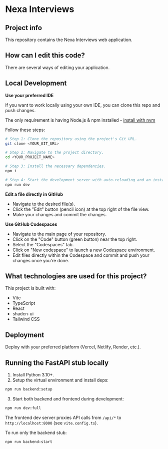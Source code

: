 # Nexa Interviews

## Project info

This repository contains the Nexa Interviews web application.

## How can I edit this code?

There are several ways of editing your application.

## Local Development

**Use your preferred IDE**

If you want to work locally using your own IDE, you can clone this repo and push changes.

The only requirement is having Node.js & npm installed - [install with nvm](https://github.com/nvm-sh/nvm#installing-and-updating)

Follow these steps:

```sh
# Step 1: Clone the repository using the project's Git URL.
git clone <YOUR_GIT_URL>

# Step 2: Navigate to the project directory.
cd <YOUR_PROJECT_NAME>

# Step 3: Install the necessary dependencies.
npm i

# Step 4: Start the development server with auto-reloading and an instant preview.
npm run dev
```

**Edit a file directly in GitHub**

- Navigate to the desired file(s).
- Click the "Edit" button (pencil icon) at the top right of the file view.
- Make your changes and commit the changes.

**Use GitHub Codespaces**

- Navigate to the main page of your repository.
- Click on the "Code" button (green button) near the top right.
- Select the "Codespaces" tab.
- Click on "New codespace" to launch a new Codespace environment.
- Edit files directly within the Codespace and commit and push your changes once you're done.

## What technologies are used for this project?

This project is built with:

- Vite
- TypeScript
- React
- shadcn-ui
- Tailwind CSS

## Deployment

Deploy with your preferred platform (Vercel, Netlify, Render, etc.).

## Running the FastAPI stub locally

1. Install Python 3.10+.
2. Setup the virtual environment and install deps:

```bash
npm run backend:setup
```

3. Start both backend and frontend during development:

```bash
npm run dev:full
```

The frontend dev server proxies API calls from `/api/*` to `http://localhost:8000` (see `vite.config.ts`).

To run only the backend stub:

```bash
npm run backend:start
```
